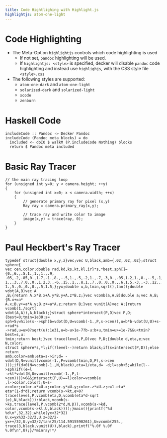 ```yaml
---
title: Code Hightlighing with Highlight.js
highlightjs: atom-one-light
---
```


# Code Highlighting

- The Meta-Option `highlightjs` controls which code highlighting is used
    - If not set, `pandoc` highlighting will be used.
    - If `highlightjs: <style>` is specified, decker will disable `pandoc` code
      highlighting and instead use `highlighjs`, with the CSS style
      file `<style>.css`
- The following styles are supported:
    - `atom-one-dark` and `atom-one-light`
    - `solarized-dark` and `solarized-light`
    - `xcode`
    - `zenburn`


# Haskell Code

``` {.haskell}
includeCode :: Pandoc -> Decker Pandoc
includeCode (Pandoc meta blocks) = do
  included <- doIO $ walkM (P.includeCode Nothing) blocks
  return $ Pandoc meta included
```


# Basic Ray Tracer

``` {.cpp}
// the main ray tracing loop
for (unsigned int y=0; y < camera.height; ++y)
{
    for (unsigned int x=0; x < camera.width; ++x)
    {
        // generate primary ray for pixel (x,y)
        Ray ray = camera.primary_ray(x,y);

        // trace ray and write color to image
        image(x,y) = trace(ray, 0);
    }
}
```


# Paul Heckbert's Ray Tracer

``` {.c}
typedef struct{double x,y,z}vec;vec U,black,amb={.02,.02,.02};struct sphere{
vec cen,color;double rad,kd,ks,kt,kl,ir}*s,*best,sph[]={0.,6.,.5,1.,1.,1.,.9,
.05,.2,.85,0.,1.7,-1.,8.,-.5,1.,.5,.2,1.,.7,.3,0.,.05,1.2,1.,8.,-.5,.1,.8,.8,
1.,.3,.7,0.,0.,1.2,3.,-6.,15.,1.,.8,1.,7.,0.,0.,0.,.6,1.5,-3.,-3.,12.,.8,1.,
1.,5.,0.,0.,0.,.5,1.5,};yx;double u,b,tmin,sqrt(),tan();double vdot(A,B)vec A
,B;{return A.x*B.x+A.y*B.y+A.z*B.z;}vec vcomb(a,A,B)double a;vec A,B;{B.x+=a*
A.x;B.y+=a*A.y;B.z+=a*A.z;return B;}vec vunit(A)vec A;{return vcomb(1./sqrt(
vdot(A,A)),A,black);}struct sphere*intersect(P,D)vec P,D;{best=0;tmin=1e30;s=
sph+5;while(s-->sph)b=vdot(D,U=vcomb(-1.,P,s->cen)),u=b*b-vdot(U,U)+s->rad*s
->rad,u=u>0?sqrt(u):1e31,u=b-u>1e-7?b-u:b+u,tmin=u>=1e-7&&u<tmin?best=s,u:
tmin;return best;}vec trace(level,P,D)vec P,D;{double d,eta,e;vec N,color;
struct sphere*s,*l;if(!level--)return black;if(s=intersect(P,D));else return
amb;color=amb;eta=s->ir;d= -vdot(D,N=vunit(vcomb(-1.,P=vcomb(tmin,D,P),s->cen
)));if(d<0)N=vcomb(-1.,N,black),eta=1/eta,d= -d;l=sph+5;while(l-->sph)if((e=l
->kl*vdot(N,U=vunit(vcomb(-1.,P,l->cen))))>0&&intersect(P,U)==l)color=vcomb(e
,l->color,color);U=s->color;color.x*=U.x;color.y*=U.y;color.z*=U.z;e=1-eta*
eta*(1-d*d);return vcomb(s->kt,e>0?trace(level,P,vcomb(eta,D,vcomb(eta*d-sqrt
(e),N,black))):black,vcomb(s->ks,trace(level,P,vcomb(2*d,N,D)),vcomb(s->kd,
color,vcomb(s->kl,U,black))));}main(){printf("%d %d\n",32,32);while(yx<32*32)
U.x=yx%32-32/2,U.z=32/2-yx++/32,U.y=32/2/tan(25/114.5915590261),U=vcomb(255.,
trace(3,black,vunit(U)),black),printf("%.0f %.0f %.0f\n",U);}/*minray!*/
```

